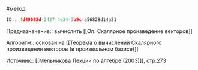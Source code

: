 #метод

```javascript
ID:: 4d49032d-2427-4e34-3b9c-a56828d14a21
```

Предназначение:: вычислить [[Оп. Скалярное произведение векторов]]

Алгоритм:: основан на [[Теорема о вычислении Скалярного произведения векторов (в произвольном базисе)]]

Источник:: [[Мельникова Лекции по алгебре (2003)]], стр.273